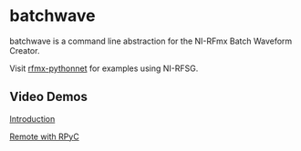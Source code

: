 # batchwave
batchwave is a command line abstraction for the NI-RFmx Batch Waveform Creator.

Visit [rfmx-pythonnet](https://github.com/NISystemsEngineering/rfmx-pythonnet) for examples using NI-RFSG. 

## Video Demos
[Introduction](https://youtu.be/2uwIhHBpVzg)

[Remote with RPyC](https://www.youtube.com/watch?v=MqvvBslT0z8&feature=youtu.be)